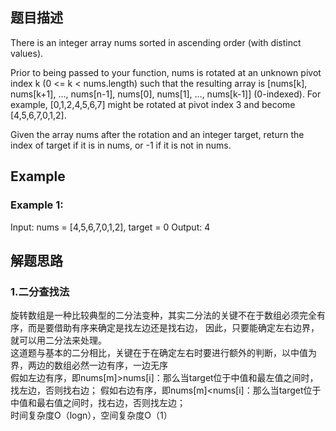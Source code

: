 ## 题目描述
There is an integer array nums sorted in ascending order (with distinct values).

Prior to being passed to your function, nums is rotated at an unknown pivot index k (0 <= k < nums.length) such that the resulting array is [nums[k], nums[k+1], ..., nums[n-1], nums[0], nums[1], ..., nums[k-1]] (0-indexed). For example, [0,1,2,4,5,6,7] might be rotated at pivot index 3 and become [4,5,6,7,0,1,2].

Given the array nums after the rotation and an integer target, return the index of target if it is in nums, or -1 if it is not in nums.

## Example
### Example 1:
Input: nums = [4,5,6,7,0,1,2], target = 0
Output: 4

## 解题思路
### 1.二分查找法
旋转数组是一种比较典型的二分法变种，其实二分法的关键不在于数组必须完全有序，而是要借助有序来确定是找左边还是找右边， 因此，只要能确定左右边界，就可以用二分法来处理。  
这道题与基本的二分相比，关键在于在确定左右时要进行额外的判断，以中值为界，两边的数组必然一边有序，一边无序  
假如左边有序，即nums[m]>nums[i]：那么当target位于中值和最左值之间时，找左边，否则找右边；
假如右边有序，即nums[m]<nums[i]：那么当target位于中值和最右值之间时，找右边，否则找左边；
<br/>时间复杂度O（logn），空间复杂度O（1）
